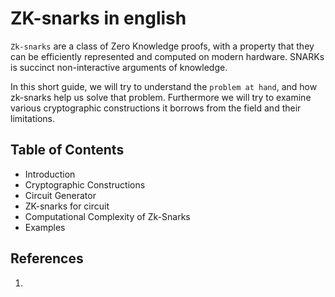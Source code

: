 ZK-snarks in english 
=== 

`Zk-snarks` are a class of Zero Knowledge proofs, with a property that they can be efficiently represented and computed on modern hardware. SNARKs
is succinct non-interactive arguments of knowledge. 

In this short guide, we will try to understand the `problem at hand`, and how zk-snarks help us solve that problem. Furthermore we will try to examine various cryptographic constructions it borrows from the field and their limitations. 


## Table of Contents 
- Introduction 
- Cryptographic Constructions
- Circuit Generator 
- ZK-snarks for circuit
- Computational Complexity of Zk-Snarks 
- Examples 


## References 
1. 